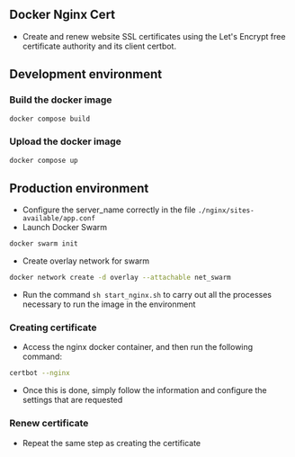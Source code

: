 ## Docker Nginx Cert
- Create and renew website SSL certificates using the Let's Encrypt free certificate authority and its client certbot.

## Development environment

### Build the docker image
```sh
docker compose build
```

### Upload the docker image
```sh
docker compose up
```

## Production environment
- Configure the server_name correctly in the file `./nginx/sites-available/app.conf`
- Launch Docker Swarm
```sh
docker swarm init
```
- Create overlay network for swarm
```sh
docker network create -d overlay --attachable net_swarm
```

- Run the command `sh start_nginx.sh` to carry out all the processes necessary to run the image in the environment
### Creating certificate
- Access the nginx docker container, and then run the following command:
```sh
certbot --nginx
```
- Once this is done, simply follow the information and configure the settings that are requested

### Renew certificate
- Repeat the same step as creating the certificate
